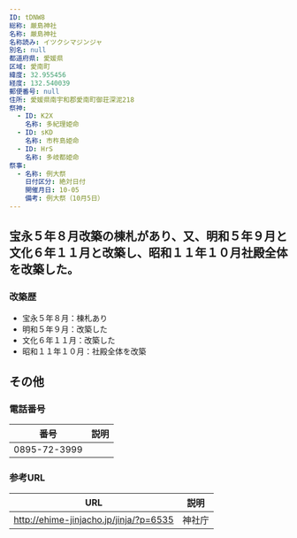 ```yaml
---
ID: tDNW8
総称: 厳島神社
名称: 厳島神社
名称読み: イツクシマジンジャ
別名: null
都道府県: 愛媛県
区域: 愛南町
緯度: 32.955456
経度: 132.540039
郵便番号: null
住所: 愛媛県南宇和郡愛南町御荘深泥218
祭神:
  - ID: K2X
    名称: 多紀理姫命
  - ID: sKD
    名称: 市杵島姫命
  - ID: HrS
    名称: 多岐都姫命
祭事:
  - 名称: 例大祭
    日付区分: 絶対日付
    開催月日: 10-05
    備考: 例大祭（10月5日）
---
```


## 宝永５年８月改築の棟札があり、又、明和５年９月と文化６年１１月と改築し、昭和１１年１０月社殿全体を改築した。

### 改築歴

- 宝永５年８月：棟札あり
- 明和５年９月：改築した
- 文化６年１１月：改築した
- 昭和１１年１０月：社殿全体を改築

## その他

### 電話番号

| 番号         | 説明 |
| ------------ | ---- |
| 0895-72-3999 |      |

### 参考URL

| URL                                    | 説明   |
| -------------------------------------- | ------ |
| http://ehime-jinjacho.jp/jinja/?p=6535 | 神社庁 |
